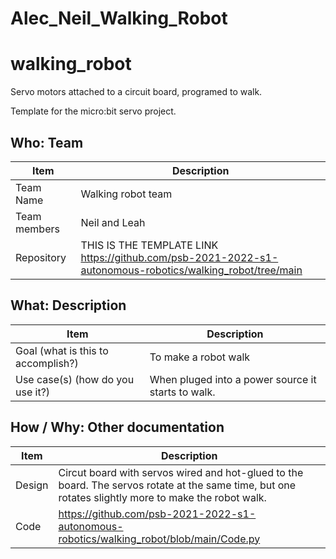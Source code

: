 # Alec_Neil_Walking_Robot
# walking_robot
Servo motors attached to a circuit board, programed to walk.

Template for the micro:bit servo project.

## Who: Team

| Item | Description |
| --- | --- |
| Team Name | Walking robot team |
| Team members | Neil and Leah |
| Repository | THIS IS THE TEMPLATE LINK https://github.com/psb-2021-2022-s1-autonomous-robotics/walking_robot/tree/main |

## What: Description

| Item | Description |
| --- | --- |
| Goal (what is this to accomplish?) | To make a robot walk |
| Use case(s) (how do you use it?) | When pluged into a power source it starts to walk. |

## How / Why: Other documentation

| Item | Description |
| --- | --- |
| Design | Circut board with servos wired and hot-glued to the board. The servos rotate at the same time, but one rotates slightly more to make the robot walk. |
| Code | https://github.com/psb-2021-2022-s1-autonomous-robotics/walking_robot/blob/main/Code.py |

